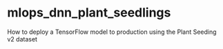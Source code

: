 # mlops_dnn_plant_seedlings
How to deploy a TensorFlow model to production using the Plant Seeding v2 dataset

